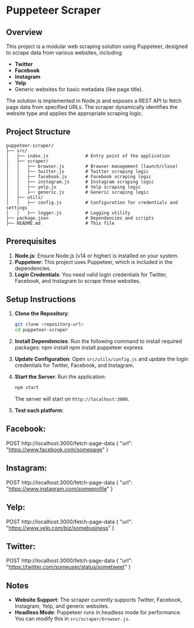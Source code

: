 # Puppeteer Scraper

## Overview

This project is a modular web scraping solution using Puppeteer, designed to scrape data from various websites, including:

- **Twitter**
- **Facebook**
- **Instagram**
- **Yelp**
- Generic websites for basic metadata (like page title).

The solution is implemented in Node.js and exposes a REST API to fetch page data from specified URLs. The scraper dynamically identifies the website type and applies the appropriate scraping logic.

## Project Structure

```
puppeteer-scraper/
├── src/
│   ├── index.js              # Entry point of the application
│   ├── scraper/
│   │   ├── browser.js        # Browser management (launch/close)
│   │   ├── twitter.js        # Twitter scraping logic
│   │   ├── facebook.js       # Facebook scraping logic
│   │   ├── instagram.js      # Instagram scraping logic
│   │   ├── yelp.js           # Yelp scraping logic
│   │   ├── generic.js        # Generic scraping logic
│   ├── utils/
│   │   ├── config.js         # Configuration for credentials and settings
│   │   ├── logger.js         # Logging utility
├── package.json              # Dependencies and scripts
├── README.md                 # This file
```

## Prerequisites

1. **Node.js**: Ensure Node.js (v14 or higher) is installed on your system.
2. **Puppeteer**: This project uses Puppeteer, which is included in the dependencies.
3. **Login Credentials**: You need valid login credentials for Twitter, Facebook, and Instagram to scrape these websites.

## Setup Instructions

1. **Clone the Repository**:
   ```bash
   git clone <repository-url>
   cd puppeteer-scraper
   ```

2. **Install Dependencies**:
   Run the following command to install required packages:
   npm install
   npm install puppeteer express

3. **Update Configuration**:
   Open `src/utils/config.js` and update the login credentials for Twitter, Facebook, and Instagram.

4. **Start the Server**:
   Run the application:
   ```bash
   npm start
   ```

   The server will start on `http://localhost:3000`.


5. **Test each platform**:

## Facebook:
  POST http://localhost:3000/fetch-page-data
  {
    "url": "https://www.facebook.com/somepage"
  }

## Instagram:
  POST http://localhost:3000/fetch-page-data
  {
    "url": "https://www.instagram.com/someprofile"
  }

## Yelp:
  POST http://localhost:3000/fetch-page-data
  {
    "url": "https://www.yelp.com/biz/somebusiness"
  }

## Twitter:
  POST http://localhost:3000/fetch-page-data
  {
    "url": "https://twitter.com/someuser/status/sometweet"
  }

## Notes

- **Website Support**: The scraper currently supports Twitter, Facebook, Instagram, Yelp, and generic websites.
- **Headless Mode**: Puppeteer runs in headless mode for performance. You can modify this in `src/scraper/browser.js`.
